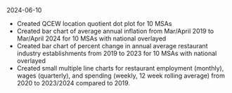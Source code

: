 2024-06-10
* Created QCEW location quotient dot plot for 10 MSAs
* Created bar chart of average annual inflation from Mar/April 2019 to Mar/April 2024 for 10 MSAs with national overlayed
* Created bar chart of percent change in annual average restaurant industry establishments from 2019 to 2023 for 10 MSAs with national overlayed
* Created small multiple line charts for restaurant employment (monthly), wages (quarterly), and spending (weekly, 12 week rolling average) from 2020 to 2023/2024 compared to 2019.